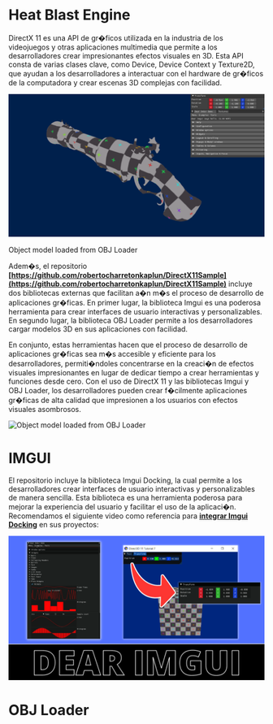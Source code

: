# Heat Blast Engine

DirectX 11 es una API de gr�ficos utilizada en la industria de los videojuegos y otras aplicaciones multimedia que permite a los desarrolladores crear impresionantes efectos visuales en 3D. Esta API consta de varias clases clave, como Device, Device Context y Texture2D, que ayudan a los desarrolladores a interactuar con el hardware de gr�ficos de la computadora y crear escenas 3D complejas con facilidad.

![Object model loaded from OBJ Loader](ObjectmodelloadedfromOBJLoader.png)

Object model loaded from OBJ Loader

Adem�s, el repositorio **[https://github.com/robertocharretonkaplun/DirectX11Sample](https://github.com/robertocharretonkaplun/DirectX11Sample)** incluye dos bibliotecas externas que facilitan a�n m�s el proceso de desarrollo de aplicaciones gr�ficas. En primer lugar, la biblioteca Imgui es una poderosa herramienta para crear interfaces de usuario interactivas y personalizables. En segundo lugar, la biblioteca OBJ Loader permite a los desarrolladores cargar modelos 3D en sus aplicaciones con facilidad.

En conjunto, estas herramientas hacen que el proceso de desarrollo de aplicaciones gr�ficas sea m�s accesible y eficiente para los desarrolladores, permiti�ndoles concentrarse en la creaci�n de efectos visuales impresionantes en lugar de dedicar tiempo a crear herramientas y funciones desde cero. Con el uso de DirectX 11 y las bibliotecas Imgui y OBJ Loader, los desarrolladores pueden crear f�cilmente aplicaciones gr�ficas de alta calidad que impresionen a los usuarios con efectos visuales asombrosos.

![Object model loaded from OBJ Loader](bin\screenshot.png)

# IMGUI

El repositorio incluye la biblioteca Imgui Docking, la cual permite a los desarrolladores crear interfaces de usuario interactivas y personalizables de manera sencilla. Esta biblioteca es una herramienta poderosa para mejorar la experiencia del usuario y facilitar el uso de la aplicaci�n. Recomendamos el siguiente video como referencia para [**integrar Imgui Docking**](https://youtu.be/e_VAeIhPN78) en sus proyectos: 

![DearImgui.png](DearImgui.png)

# OBJ Loader